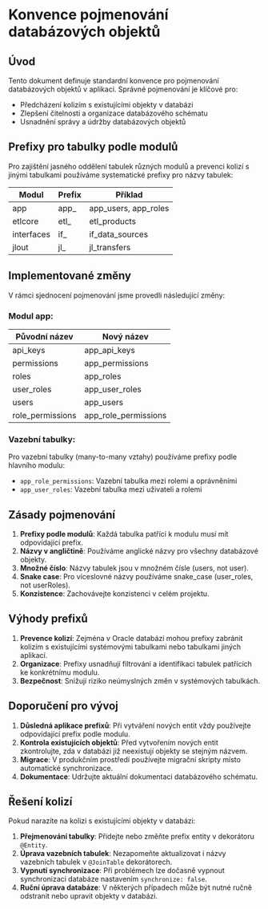 # Konvence pojmenování databázových objektů

## Úvod

Tento dokument definuje standardní konvence pro pojmenování databázových objektů v aplikaci. Správné pojmenování je klíčové pro:
- Předcházení kolizím s existujícími objekty v databázi
- Zlepšení čitelnosti a organizace databázového schématu
- Usnadnění správy a údržby databázových objektů

## Prefixy pro tabulky podle modulů

Pro zajištění jasného oddělení tabulek různých modulů a prevenci kolizí s jinými tabulkami používáme systematické prefixy pro názvy tabulek:

| Modul      | Prefix | Příklad               |
|------------|--------|------------------------|
| app        | app_   | app_users, app_roles   |
| etlcore    | etl_   | etl_products          |
| interfaces | if_    | if_data_sources       |
| jlout      | jl_    | jl_transfers          |

## Implementované změny

V rámci sjednocení pojmenování jsme provedli následující změny:

### Modul app:

| Původní název     | Nový název           |
|------------------|------------------------|
| api_keys         | app_api_keys          |
| permissions      | app_permissions       |
| roles            | app_roles             |
| user_roles       | app_user_roles        |
| users            | app_users             |
| role_permissions | app_role_permissions  |

### Vazební tabulky:

Pro vazební tabulky (many-to-many vztahy) používáme prefixy podle hlavního modulu:

- `app_role_permissions`: Vazební tabulka mezi rolemi a oprávněními
- `app_user_roles`: Vazební tabulka mezi uživateli a rolemi

## Zásady pojmenování

1. **Prefixy podle modulů**: Každá tabulka patřící k modulu musí mít odpovídající prefix.
2. **Názvy v angličtině**: Používáme anglické názvy pro všechny databázové objekty.
3. **Množné číslo**: Názvy tabulek jsou v množném čísle (users, not user).
4. **Snake case**: Pro víceslovné názvy používáme snake_case (user_roles, not userRoles).
5. **Konzistence**: Zachovávejte konzistenci v celém projektu.

## Výhody prefixů

1. **Prevence kolizí**: Zejména v Oracle databázi mohou prefixy zabránit kolizím s existujícími systémovými tabulkami nebo tabulkami jiných aplikací.
2. **Organizace**: Prefixy usnadňují filtrování a identifikaci tabulek patřících ke konkrétnímu modulu.
3. **Bezpečnost**: Snižují riziko neúmyslných změn v systémových tabulkách.

## Doporučení pro vývoj

1. **Důsledná aplikace prefixů**: Při vytváření nových entit vždy používejte odpovídající prefix podle modulu.
2. **Kontrola existujících objektů**: Před vytvořením nových entit zkontrolujte, zda v databázi již neexistují objekty se stejným názvem.
3. **Migrace**: V produkčním prostředí používejte migrační skripty místo automatické synchronizace.
4. **Dokumentace**: Udržujte aktuální dokumentaci databázového schématu.

## Řešení kolizí

Pokud narazíte na kolizi s existujícími objekty v databázi:

1. **Přejmenování tabulky**: Přidejte nebo změňte prefix entity v dekorátoru `@Entity`.
2. **Úprava vazebních tabulek**: Nezapomeňte aktualizovat i názvy vazebních tabulek v `@JoinTable` dekorátorech.
3. **Vypnutí synchronizace**: Při problémech lze dočasně vypnout synchronizaci databáze nastavením `synchronize: false`.
4. **Ruční úprava databáze**: V některých případech může být nutné ručně odstranit nebo upravit objekty v databázi.